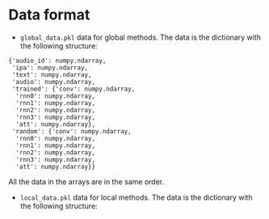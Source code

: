 # Data format

- `global_data.pkl` data for global methods. The data is the dictionary with the following structure:
```
{'audio_id': numpy.ndarray,
 'ipa': numpy.ndarray,
 'text': numpy.ndarray,
 'audio': numpy.ndarray,
 'trained': {'conv': numpy.ndarray,
  'rnn0': numpy.ndarray,
  'rnn1': numpy.ndarray,
  'rnn2': numpy.ndarray,
  'rnn3': numpy.ndarray,
  'att': numpy.ndarray},
 'random': {'conv': numpy.ndarray,
  'rnn0': numpy.ndarray,
  'rnn1': numpy.ndarray,
  'rnn2': numpy.ndarray,
  'rnn3': numpy.ndarray,
  'att': numpy.ndarray}}
  ```
  All the data in the arrays are in the same order.
  
  - `local_data.pkl` data for local methods. The data is the dictionary with the following structure:
  
